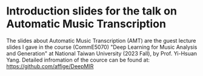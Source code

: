 # Introduction slides for the talk on Automatic Music Transcription 

The slides about Automatic Music Transcription (AMT) are the guest lecture slides I gave in the course (CommE5070) "Deep Learning for Music Analysis and Generation" at National Taiwan University (2023 Fall), by Prof. Yi-Hsuan Yang. Detailed infromation of the cource can be found at: https://github.com/affige/DeepMIR